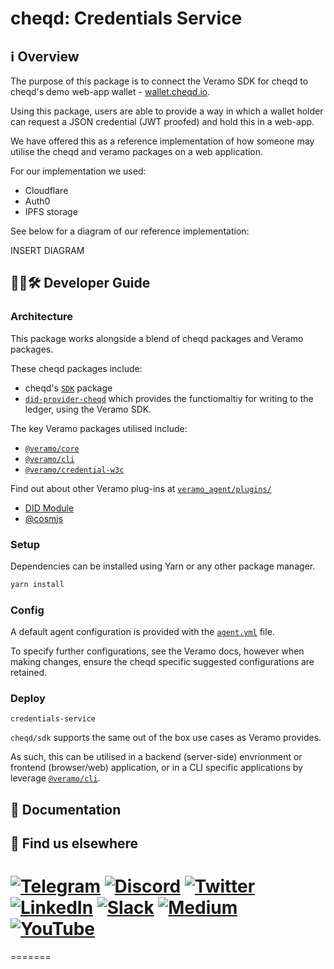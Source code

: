 # cheqd: Credentials Service

## ℹ️ Overview

The purpose of this package is to connect the Veramo SDK for cheqd to cheqd's demo web-app wallet - [wallet.cheqd.io](https://wallet.cheqd.io/welcome).

Using this package, users are able to provide a way in which a wallet holder can request a JSON credential (JWT proofed) and hold this in a web-app.

We have offered this as a reference implementation of how someone may utilise the cheqd and veramo packages on a web application.

For our implementation we used:

* Cloudflare
* Auth0
* IPFS storage

See below for a diagram of our reference implementation:

INSERT DIAGRAM

## 🧑‍💻🛠 Developer Guide

### Architecture

This package works alongside a blend of cheqd packages and Veramo packages.

These cheqd packages include:

* cheqd's [`SDK`](https://github.com/cheqd/sdk) package
* [`did-provider-cheqd`](https://github.com/cheqd/did-provider-cheqd) which provides the functiomaltiy for writing to the ledger, using the Veramo SDK.

The key Veramo packages utilised include:

* [`@veramo/core`](https://github.com/uport-project/veramo/tree/next/packages/core)
* [`@veramo/cli`](https://github.com/uport-project/veramo/tree/next/packages/cli)
* [`@veramo/credential-w3c`](https://github.com/uport-project/veramo/tree/next/packages/credential-w3c)

Find out about other Veramo plug-ins at [`veramo_agent/plugins/`](https://veramo.io/docs/veramo_agent/plugins/)

* [DID Module](https://github.com/cheqd/sdk/blob/main/src/modules/did.ts)
* [@cosmjs](https://github.com/cheqd/sdk/blob/main/src/modules/_.ts)

### Setup

Dependencies can be installed using Yarn or any other package manager.

```bash
yarn install
```

### Config

A default agent configuration is provided with the [`agent.yml`](https://github.com/cheqd/did-provider-cheqd/blob/main/agent.yml) file.

To specify further configurations, see the Veramo docs, however when making changes, ensure the cheqd specific suggested configurations are retained.

### Deploy

`credentials-service`

`cheqd/sdk` supports the same out of the box use cases as Veramo provides.

As such, this can be utilised in a backend (server-side) envrionment or frontend (browser/web) application, or in a CLI specific applications by leverage [`@veramo/cli`](https://github.com/uport-project/veramo/tree/next/packages/cli).

## 📄 Documentation

## 🙋 Find us elsewhere

[![Telegram](https://img.shields.io/badge/Telegram-2CA5E0?style=for-the-badge&logo=telegram&logoColor=white)](https://t.me/cheqd) [![Discord](https://img.shields.io/badge/Discord-7289DA?style=for-the-badge&logo=discord&logoColor=white)](http://cheqd.link/discord-github) [![Twitter](https://img.shields.io/badge/Twitter-1DA1F2?style=for-the-badge&logo=twitter&logoColor=white)](https://twitter.com/intent/follow?screen_name=cheqd_io) [![LinkedIn](https://img.shields.io/badge/LinkedIn-0077B5?style=for-the-badge&logo=linkedin&logoColor=white)](http://cheqd.link/linkedin) [![Slack](https://img.shields.io/badge/Slack-4A154B?style=for-the-badge&logo=slack&logoColor=white)](http://cheqd.link/join-cheqd-slack) [![Medium](https://img.shields.io/badge/Medium-12100E?style=for-the-badge&logo=medium&logoColor=white)](https://blog.cheqd.io) [![YouTube](https://img.shields.io/badge/YouTube-FF0000?style=for-the-badge&logo=youtube&logoColor=white)](https://www.youtube.com/channel/UCBUGvvH6t3BAYo5u41hJPzw/)
=======
=======
